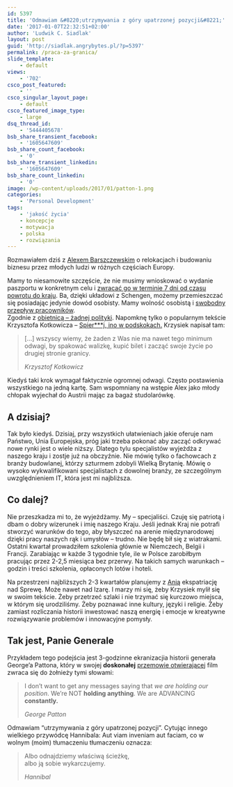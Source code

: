 ```yaml
---
id: 5397
title: 'Odmawiam &#8220;utrzymywania z góry upatrzonej pozycji&#8221;'
date: '2017-01-07T22:32:51+02:00'
author: 'Ludwik C. Siadlak'
layout: post
guid: 'http://siadlak.angrybytes.pl/?p=5397'
permalink: /praca-za-granica/
slide_template:
    - default
views:
    - '702'
csco_post_featured:
    - ''
csco_singular_layout_page:
    - default
csco_featured_image_type:
    - large
dsq_thread_id:
    - '5444405678'
bsb_share_transient_facebook:
    - '1605647609'
bsb_share_count_facebook:
    - '0'
bsb_share_transient_linkedin:
    - '1605647609'
bsb_share_count_linkedin:
    - '0'
image: /wp-content/uploads/2017/01/patton-1.png
categories:
    - 'Personal Development'
tags:
    - 'jakość życia'
    - koncepcje
    - motywacja
    - polska
    - rozwiązania
---
```


Rozmawiałem dziś z [Alexem Barszczewskim](http://alexba.eu) o relokacjach i budowaniu biznesu przez młodych ludzi w różnych częściach Europy.

Mamy to niesamowite szczęście, że nie musimy wnioskować o wydanie paszportu w konkretnym celu i [zwracać go w terminie 7 dni od czasu powrotu do kraju](http://www.gp24.pl/wiadomosci/slupsk/art/4729289,paszport-w-prlu-i-jego-uzyskanie-trudna-sprawa,id,t.html). Ba, dzięki układowi z Schengen, możemy przemieszczać się posiadając jedynie dowód osobisty. Mamy wolność osobistą i [swobodny przepływ pracowników](http://ec.europa.eu/social/main.jsp?catId=457&langId=pl).  
Zgodnie z [obietnicą – żadnej polityki](http://personaldevelopment.pl/co-tam-panie-w-polityce/). Napomknę tylko o popularnym tekście Krzysztofa Kotkowicza – [Spier\*\*\*j, ino w podskokach.](http://kotkowicz.pl/2015/05/24/spierdalaj-ino-w-podskokach/) Krzysiek napisał tam:

> \[…\] wszyscy wiemy, że żaden z Was nie ma nawet tego minimum odwagi, by spakować walizkę, kupić bilet i zacząć swoje życie po drugiej stronie granicy.
> 
> <footer><cite>Krzysztof Kotkowicz</cite></footer>

Kiedyś taki krok wymagał faktycznie ogromnej odwagi. Często postawienia wszystkiego na jedną kartę. Sam wspomniany na wstępie Alex jako młody chłopak wyjechał do Austrii mając za bagaż studolarówkę.

## A dzisiaj?

Tak było kiedyś. Dzisiaj, przy wszystkich ułatwieniach jakie oferuje nam Państwo, Unia Europejska, próg jaki trzeba pokonać aby zacząć odkrywać nowe rynki jest o wiele niższy. Dlatego tylu specjalistów wyjeżdża z naszego kraju i zostje już na obczyźnie. Nie mówię tylko o fachowcach z branży budowlanej, którzy szturmem zdobyli Wielką Brytanię. Mówię o wysoko wykwalifikowani specjalistach z dowolnej branży, ze szczególnym uwzględnieniem IT, która jest mi najbliższa.

## Co dalej?

Nie przeszkadza mi to, że wyjeżdżamy. My – specjaliści. Czuję się patriotą i dbam o dobry wizerunek i imię naszego Kraju. Jeśli jednak Kraj nie potrafi stworzyć warunków do tego, aby błyszczeć na arenie międzynarodowej dzięki pracy naszych rąk i umysłów – trudno. Nie będę bił się z wiatrakami. Ostatni kwartał prowadziłem szkolenia głównie w Niemczech, Belgii i Francji. Zarabiając w każde 3 tygodnie tyle, ile w Polsce zarobiłbym pracując przez 2-2,5 miesiąca bez przerwy. Na takich samych warunkach – godzin i treści szkolenia, opłaconych lotów i hoteli.

Na przestrzeni najbliższych 2-3 kwartałów planujemy z [Anią](http://siadlak.ae) ekspatriację nad Sprewę. Może nawet nad Izarę. I marzy mi się, żeby Krzysiek mylił się w swoim tekście. Żeby przetrzeć szlaki i nie trzymać się kurczowo miejsca, w którym się urodziliśmy. Żeby poznawać inne kultury, języki i religie. Żeby zamiast rozliczania historii inwestować naszą energię i emocje w kreatywne rozwiązywanie problemów i innowacyjne pomysły.

## Tak jest, Panie Generale

Przykładem tego podejścia jest 3-godzinne ekranizacjia historii generała George’a Pattona, który w swojej **doskonałej** [przemowie otwierającej](https://www.youtube.com/watch?v=NDAWaYu-YCo) film zwraca się do żołnieży tymi słowami:

> I don’t want to get any messages saying that *we are holding our position*. We’re NOT **holding anything**. We are ADVANCING **constantly.**
> 
> <footer><cite>George Patton</cite></footer>

Odmawiam “utrzymywania z góry upatrzonej pozycji”. Cytując innego wielkiego przywódcę Hannibala: Aut viam inveniam aut faciam, co w wolnym (moim) tłumaczeniu tłumaczeniu oznacza:

> Albo odnajdziemy właściwą ścieżkę,  
> albo ją sobie wykarczujemy.
> 
> <footer><cite>Hannibal</cite></footer>